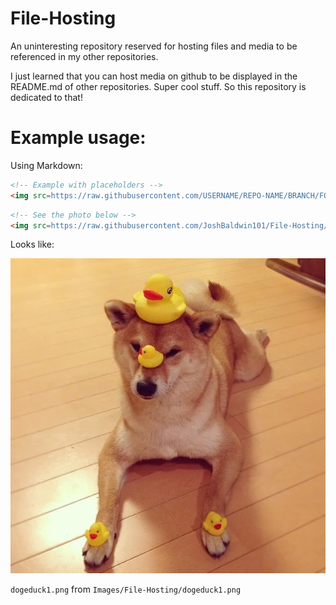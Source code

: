# File-Hosting
An uninteresting repository reserved for hosting files and media to be referenced in my other repositories.

I just learned that you can host media on github to be displayed in the README.md of other repositories. Super cool stuff. So this repository is dedicated to that!

# Example usage:

Using Markdown:
```md
<!-- Example with placeholders -->
<img src=https://raw.githubusercontent.com/USERNAME/REPO-NAME/BRANCH/FOLDER/SUBFOLDER/FILE.png>
```
```md
<!-- See the photo below -->
<img src=https://raw.githubusercontent.com/JoshBaldwin101/File-Hosting/master/Images/File-Hosting/dogeduck1.png>
```
Looks like:

<img src=https://raw.githubusercontent.com/JoshBaldwin101/File-Hosting/master/Images/File-Hosting/dogeduck1.png>

`dogeduck1.png` from `Images/File-Hosting/dogeduck1.png`
